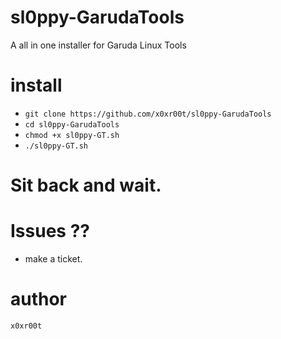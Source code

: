 # sl0ppy-GarudaTools
A all in one installer for Garuda Linux Tools

# install 
* `git clone https://github.com/x0xr00t/sl0ppy-GarudaTools`
* `cd sl0ppy-GarudaTools`
* `chmod +x sl0ppy-GT.sh`
* `./sl0ppy-GT.sh`

# Sit back and wait. 

# Issues ??
* make a ticket.

# author
`x0xr00t`
